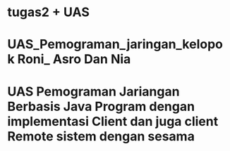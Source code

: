 # tugas2 + UAS
# UAS_Pemograman_jaringan_kelopok Roni_ Asro Dan Nia
# UAS Pemograman Jariangan Berbasis Java Program dengan implementasi Client dan juga client Remote sistem dengan sesama 
